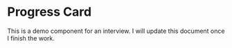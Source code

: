 # Progress Card

This is a demo component for an interview. I will update this document once I finish the work.
